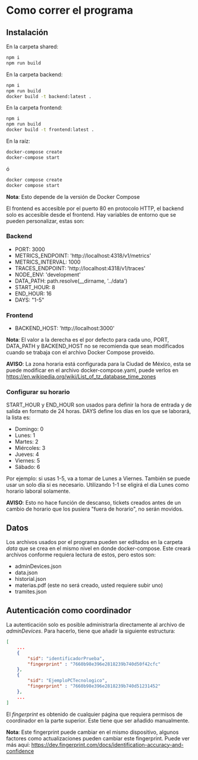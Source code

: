 # Como correr el programa
## Instalación
En la carpeta shared:
```bash
npm i
npm run build
```

En la carpeta backend:
```bash
npm i
npm run build
docker build -t backend:latest .
```

En la carpeta frontend: 
```bash
npm i
npm run build
docker build -t frontend:latest .
```

En la raíz:
```bash
docker-compose create
docker-compose start
```

ó

```bash
docker compose create
docker compose start
```

**Nota**: Esto depende de la versión de Docker Compose


El frontend es accesible por el puerto 80 en protocolo HTTP, el backend solo es accesible desde el frontend.
Hay variables de entorno que se pueden personalizar, estas son:
### Backend
- PORT: 3000
- METRICS_ENDPOINT: 'http://localhost:4318/v1/metrics'
- METRICS_INTERVAL: 1000
- TRACES_ENDPOINT: 'http://localhost:4318/v1/traces'
- NODE_ENV: 'development'
- DATA_PATH: path.resolve(__dirname, '../data')
- START_HOUR: 8
- END_HOUR: 16
- DAYS: "1-5"


### Frontend
- BACKEND_HOST: 'http://localhost:3000'

**Nota**: El valor a la derecha es el por defecto para cada uno, PORT, DATA_PATH y BACKEND_HOST no se recomienda que sean modificados cuando se trabaja con el archivo Docker Compose proveido.

**AVISO**: La zona horaria está configurada para la Ciudad de México, esta se puede modificar en el archivo docker-compose.yaml, puede verlos en https://en.wikipedia.org/wiki/List_of_tz_database_time_zones

### Configurar su horario
START_HOUR y END_HOUR son usados para definir la hora de entrada y de salida en formato de 24 horas.
DAYS define los días en los que se laborará, la lista es:
- Domingo: 0
- Lunes: 1
- Martes: 2
- Miércoles: 3
- Jueves: 4
- Viernes: 5
- Sábado: 6

Por ejemplo: si usas 1-5, va a tomar de Lunes a Viernes. También se puede usar un solo día si es necesario. Utilizando 1-1 se eligirá el día Lunes como horario laboral solamente.

**AVISO**: Esto no hace función de descanso, tickets creados antes de un cambio de horario que los pusiera "fuera de horario", no serán movidos.

## Datos
Los archivos usados por el programa pueden ser editados en la carpeta *data* que se crea en el mismo nivel en donde docker-compose. Este creará archivos conforme requiera lectura de estos, pero estos son:
* adminDevices.json
* data.json
* historial.json
* materias.pdf (este no será creado, usted requiere subir uno)
* tramites.json

## Autenticación como coordinador
La autenticación solo es posible administrarla directamente al archivo de *adminDevices*. Para hacerlo, tiene que añadir la siguiente estructura:
```json
[
    ...
    {
        "sid": "identificadorPrueba",
        "fingerprint" : "7660b98e396e2818239b740d50f42cfc"
    },
    {
        "sid": "EjemploPCTecnologico",
        "fingerprint" : "7660b98e396e2818239b740d51231452"
    },
    ...
]
```

El *fingerprint* es obtenido de cualquier página que requiera permisos de coordinador en la parte superior. Este tiene que ser añadido manualmente.

**Nota**: Este fingerprint puede cambiar en el mismo dispositivo, algunos factores como actualizaciones pueden cambiar este fingerprint. Puede ver más aquí: https://dev.fingerprint.com/docs/identification-accuracy-and-confidence
